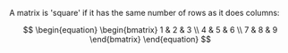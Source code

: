 <div style="text-align: justify">
<p>A matrix is 'square' if it has the same number of rows as it does columns:</p>
</div>

$$
\begin{equation}
  \begin{bmatrix}
  1 & 2 & 3 \\
  4 & 5 & 6 \\
  7 & 8 & 9
  \end{bmatrix}
\end{equation}
$$

